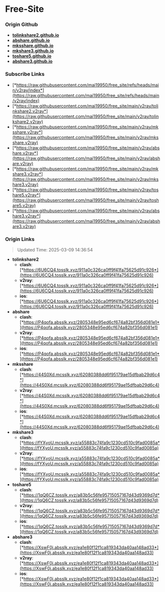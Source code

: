 # Free-Site

### Origin Github

- [**tolinkshare2.github.io**](https://github.com/tolinkshare2/tolinkshare2.github.io)
- [**abshare.github.io**](https://github.com/abshare/abshare.github.io)
- [**mksshare.github.io**](https://github.com/mksshare/mksshare.github.io)
- [**mkshare3.github.io**](https://github.com/mkshare3/mkshare3.github.io)
- [**toshare5.github.io**](https://github.com/toshare5/toshare5.github.io)
- [**abshare3.github.io**](https://github.com/abshare3/abshare3.github.io)

### Subscribe Links

- [*https://raw.githubusercontent.com/mai19950/free_site/refs/heads/main/v2ray/index*](https://raw.githubusercontent.com/mai19950/free_site/refs/heads/main/v2ray/index)
- [*https://raw.githubusercontent.com/mai19950/free_site/main/v2ray/tolinkshare2.v2ray*](https://raw.githubusercontent.com/mai19950/free_site/main/v2ray/tolinkshare2.v2ray)
- [*https://raw.githubusercontent.com/mai19950/free_site/main/v2ray/mksshare.v2ray*](https://raw.githubusercontent.com/mai19950/free_site/main/v2ray/mksshare.v2ray)
- [*https://raw.githubusercontent.com/mai19950/free_site/main/v2ray/abshare.v2ray*](https://raw.githubusercontent.com/mai19950/free_site/main/v2ray/abshare.v2ray)
- [*https://raw.githubusercontent.com/mai19950/free_site/main/v2ray/mkshare3.v2ray*](https://raw.githubusercontent.com/mai19950/free_site/main/v2ray/mkshare3.v2ray)
- [*https://raw.githubusercontent.com/mai19950/free_site/main/v2ray/toshare5.v2ray*](https://raw.githubusercontent.com/mai19950/free_site/main/v2ray/toshare5.v2ray)
- [*https://raw.githubusercontent.com/mai19950/free_site/main/v2ray/abshare3.v2ray*](https://raw.githubusercontent.com/mai19950/free_site/main/v2ray/abshare3.v2ray)

### Origin Links

> Updated Time: 2025-03-09 14:36:54

- **tolinkshare2**
  - **clash**: [*https://6U6CQ4.tosslk.xyz/911a0c326ca0ff9f41fa75625d91c926*](https://6U6CQ4.tosslk.xyz/911a0c326ca0ff9f41fa75625d91c926)
  - **v2ray**: [*https://6U6CQ4.tosslk.xyz/911a0c326ca0ff9f41fa75625d91c926*](https://6U6CQ4.tosslk.xyz/911a0c326ca0ff9f41fa75625d91c926)
  - **ios**: [*https://6U6CQ4.tosslk.xyz/911a0c326ca0ff9f41fa75625d91c926*](https://6U6CQ4.tosslk.xyz/911a0c326ca0ff9f41fa75625d91c926)
- **abshare**
  - **clash**: [*https://P4qofa.absslk.xyz/2805348e95ed6cf674a82bf356d081e1*](https://P4qofa.absslk.xyz/2805348e95ed6cf674a82bf356d081e1)
  - **v2ray**: [*https://P4qofa.absslk.xyz/2805348e95ed6cf674a82bf356d081e1*](https://P4qofa.absslk.xyz/2805348e95ed6cf674a82bf356d081e1)
  - **ios**: [*https://P4qofa.absslk.xyz/2805348e95ed6cf674a82bf356d081e1*](https://P4qofa.absslk.xyz/2805348e95ed6cf674a82bf356d081e1)
- **mksshare**
  - **clash**: [*https://44S0Xd.mcsslk.xyz/62080388dd6f95179ae15dfbab29d6c4*](https://44S0Xd.mcsslk.xyz/62080388dd6f95179ae15dfbab29d6c4)
  - **v2ray**: [*https://44S0Xd.mcsslk.xyz/62080388dd6f95179ae15dfbab29d6c4*](https://44S0Xd.mcsslk.xyz/62080388dd6f95179ae15dfbab29d6c4)
  - **ios**: [*https://44S0Xd.mcsslk.xyz/62080388dd6f95179ae15dfbab29d6c4*](https://44S0Xd.mcsslk.xyz/62080388dd6f95179ae15dfbab29d6c4)
- **mkshare3**
  - **clash**: [*https://fYXyoU.mcsslk.xyz/a55883c74fa9c1230cd510c9fad0085a*](https://fYXyoU.mcsslk.xyz/a55883c74fa9c1230cd510c9fad0085a)
  - **v2ray**: [*https://fYXyoU.mcsslk.xyz/a55883c74fa9c1230cd510c9fad0085a*](https://fYXyoU.mcsslk.xyz/a55883c74fa9c1230cd510c9fad0085a)
  - **ios**: [*https://fYXyoU.mcsslk.xyz/a55883c74fa9c1230cd510c9fad0085a*](https://fYXyoU.mcsslk.xyz/a55883c74fa9c1230cd510c9fad0085a)
- **toshare5**
  - **clash**: [*https://1qQ6CZ.tosslk.xyz/a83b5c56fe95715057167d43d9369d7d*](https://1qQ6CZ.tosslk.xyz/a83b5c56fe95715057167d43d9369d7d)
  - **v2ray**: [*https://1qQ6CZ.tosslk.xyz/a83b5c56fe95715057167d43d9369d7d*](https://1qQ6CZ.tosslk.xyz/a83b5c56fe95715057167d43d9369d7d)
  - **ios**: [*https://1qQ6CZ.tosslk.xyz/a83b5c56fe95715057167d43d9369d7d*](https://1qQ6CZ.tosslk.xyz/a83b5c56fe95715057167d43d9369d7d)
- **abshare3**
  - **clash**: [*https://XswF0j.absslk.xyz/ea1e80f12f1ca819343da40aa148ad33*](https://XswF0j.absslk.xyz/ea1e80f12f1ca819343da40aa148ad33)
  - **v2ray**: [*https://XswF0j.absslk.xyz/ea1e80f12f1ca819343da40aa148ad33*](https://XswF0j.absslk.xyz/ea1e80f12f1ca819343da40aa148ad33)
  - **ios**: [*https://XswF0j.absslk.xyz/ea1e80f12f1ca819343da40aa148ad33*](https://XswF0j.absslk.xyz/ea1e80f12f1ca819343da40aa148ad33)

